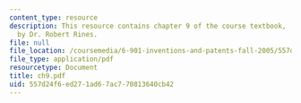 ```yaml
---
content_type: resource
description: This resource contains chapter 9 of the course textbook, 'Create or Perish',
  by Dr. Robert Rines.
file: null
file_location: /coursemedia/6-901-inventions-and-patents-fall-2005/557d24f6ed271ad67ac770813640cb42_ch9.pdf
file_type: application/pdf
resourcetype: Document
title: ch9.pdf
uid: 557d24f6-ed27-1ad6-7ac7-70813640cb42
---
```

